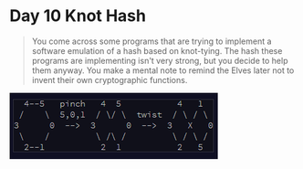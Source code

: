 ﻿# Day 10 Knot Hash
 
 >You come across some programs that are trying to implement a software emulation of a hash based on knot-tying. The hash these programs are implementing isn't very strong, but you decide to help them anyway. You make a mental note to remind the Elves later not to invent their own cryptographic functions.
 
 ![Hash Function Illustration](../images/Hash-Knot.png)
